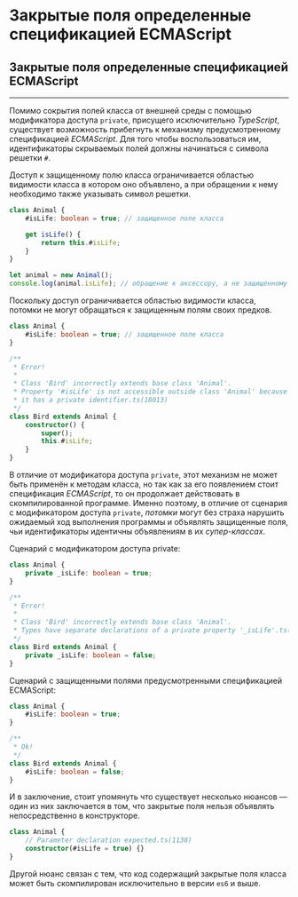 # Закрытые поля определенные спецификацией ECMAScript
## Закрытые поля определенные спецификацией ECMAScript
________________

Помимо сокрытия полей класса от внешней среды с помощью модификатора доступа `private`, присущего исключительно _TypeScript_, существует возможность прибегнуть к механизму предусмотренному спецификацией _ECMAScript_. Для того чтобы воспользоваться им, идентификаторы скрываемых полей должны начинаться с символа решетки `#`.

Доступ к защищенному полю класса ограничивается областью видимости класса в котором оно объявлено, а при обращении к нему необходимо также указывать символ решетки. 

`````typescript
class Animal {
    #isLife: boolean = true; // защищенное поле класса

    get isLife() {
        return this.#isLife;
    }
}

let animal = new Animal();
console.log(animal.isLife); // обращение к аксессору, а не защищенному полю
`````

Поскольку доступ ограничивается областью видимости класса, потомки не могут обращаться к защищенным полям своих предков.

`````typescript
class Animal {
    #isLife: boolean = true; // защищенное поле класса
}

/**
 * Error!
 * 
 * Class 'Bird' incorrectly extends base class 'Animal'.
 * Property '#isLife' is not accessible outside class 'Animal' because
 * it has a private identifier.ts(18013)
 */
class Bird extends Animal {
    constructor() {
        super();
        this.#isLife; 
    }
}
`````

В отличие от модификатора доступа `private`, этот механизм не может быть применён к методам класса, но так как за его появлением стоит спецификация _ECMAScript_, то он продолжает действовать в скомпилированной программе. Именно поэтому, в отличие от сценария с модификатором доступа `private`, _потомки_ могут без страха нарушить ожидаемый ход выполнения программы и объявлять защищенные поля, чьи идентификаторы идентичны объявлениям в их _супер-классах_. 

Сценарий с модификатором доступа private:

`````typescript
class Animal {
    private _isLife: boolean = true;
}

/**
 * Error!
 * 
 * Class 'Bird' incorrectly extends base class 'Animal'.
 * Types have separate declarations of a private property '_isLife'.ts(2415)
 */
class Bird extends Animal {
    private _isLife: boolean = false;
}
`````

Сценарий с защищенными полями предусмотренными спецификацией ECMAScript:

`````typescript
class Animal {
    #isLife: boolean = true;
}

/**
 * Ok!
 */
class Bird extends Animal {
    #isLife: boolean = false;
}
`````

И в заключение, стоит упомянуть что существует несколько нюансов — один из них заключается в том, что закрытые поля нельзя объявлять непосредственно в конструкторе.

`````typescript
class Animal {
    // Parameter declaration expected.ts(1138)
    constructor(#isLife = true) {}
}
`````

Другой нюанс связан с тем, что код содержащий закрытые поля класса может быть скомпилирован исключительно в версии `es6` и выше.
